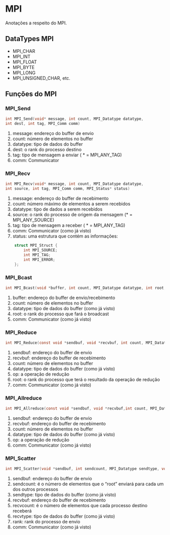 # MPI
Anotações a respeito do MPI.

## DataTypes MPI
- MPI_CHAR
- MPI_INT
- MPI_FLOAT
- MPI_BYTE
- MPI_LONG
- MPI_UNSIGNED_CHAR, etc.

## Funções do MPI

### MPI_Send
``` C
int MPI_Send(void* message, int count, MPI_Datatype datatype,
int dest, int tag, MPI_Comm comm)
```
1) message: endereço do buffer de envio
2) count: número de elementos no buffer
3) datatype: tipo de dados do buffer
4) dest: o rank do processo destino
5) tag: tipo de mensagem a enviar ( * = MPI_ANY_TAG)
6) comm: Communicator

### MPI_Recv
``` C
int MPI_Recv(void* message, int count, MPI_Datatype datatype,
int source, int tag, MPI_Comm comm, MPI_Status* status)
```
1) message: endereço do buffer de recebimento
2) count: número máximo de elementos a serem recebidos
3) datatype: tipo de dados a serem recebidos
4) source: o rank do processo de origem da mensagem (* = MPI_ANY_SOURCE)
5) tag: tipo de mensagem a receber ( * = MPI_ANY_TAG)
6) comm: Communicator (como já visto)
7) status: uma estrutura que contém as informações:
``` C
    struct MPI_Struct {
        int MPI_SOURCE;
        int MPI_TAG;
        int MPI_ERROR;
    };
```

### MPI_Bcast
``` C
int MPI_Bcast(void *buffer, int count, MPI_Datatype datatype, int root, MPI_Comm comm)
```
1) buffer: endereço do buffer de envio/recebimento
2) count: número de elementos no buffer
3) datatype: tipo de dados do buffer (como já visto)
4) root: o rank do processo que fará o broadcast
5) comm: Communicator (como já visto)

### MPI_Reduce
``` C
int MPI_Reduce(const void *sendbuf, void *recvbuf, int count, MPI_Datatype datatype, MPI_Op op, int root, MPI_Comm comm)
```
1) sendbuf: endereço do buffer de envio
2) recvbuf: endereço do buffer de recebimento
3) count: número de elementos no buffer
4) datatype: tipo de dados do buffer (como já visto)
5) op: a operação de redução
6) root: o rank do processo que terá o resultado da operação de redução
7) comm: Communicator (como já visto)

### MPI_Allreduce
``` C
int MPI_Allreduce(const void *sendbuf, void *recvbuf,int count, MPI_Datatype datatype, MPI_Op op,MPI_Comm comm)
```
1) sendbuf: endereço do buffer de envio
2) recvbuf: endereço do buffer de recebimento
3) count: número de elementos no buffer
4) datatype: tipo de dados do buffer (como já visto)
5) op: a operação de redução
6) comm: Communicator (como já visto)

### MPI_Scatter
``` C
int MPI_Scatter(void *sendbuf, int sendcount, MPI_Datatype sendtype, void *recvbuf, int recvcount, MPI_Datatype recvtype, int root, MPI_Comm comm);
```
1) sendbuf: endereço do buffer de envio
2) sendcount: é o número de elementos que o “root” enviará para cada um dos outros processos
3) sendtype: tipo de dados do buffer (como já visto)
4) recvbuf: endereço do buffer de recebimento
5) recvcount: é o número de elementos que cada processo destino receberá
6) recvtype: tipo de dados do buffer (como já visto)
7) rank: rank do processo de envio
8) comm: Communicator (como já visto)
